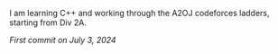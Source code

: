 I am learning C++ and working through the A2OJ codeforces ladders, starting from Div 2A.

_First commit on July 3, 2024_
